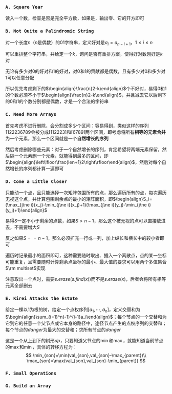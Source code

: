 ### `A. Square Year`

读入一个数，检查是否是完全平方数，如果是，输出零、它的开方即可

### `B. Not Quite a Palindromic String`

对一个长度$n$（$n$是偶数）的$01$字符串，定义好对是$a_i=a_{n-i+1}$，$1\le i\le n$

可以重排整个字符串，并给定一个$k$，询问是否有重排方案，使得好对数刚好是$k$对

无论有多少对$0$的好对和$1$的好对，对$0$和$1$的贡献都是偶数，且有多少对$0$和多少对$1$可以任意分配

所以优先考虑剩下的$\begin{align}\frac{n}2-k\end{align}$个不好对，易得$0$和$1$的个数必须不小于$\begin{align}\frac{n}2-k\end{align}$，并且减去它以后剩下的$0$和$1$的个数分别都是偶数，才是一个合法的字符串

### `C. Need More Arrays`

首先考虑不进行删除，会分割成多少个区间：容易得到，类似这样的序列$1122236789$会被分成$[112223]$和$[6789]$两个区间，即考虑将所有**相等的元素合并**为一个元素，那么一个区间就是一个**自然增长的序列**

然后考虑删除哪些元素：对于一个自然增长的序列，肯定希望将两端元素保留，然后隔一个元素删一个元素，就能得到最多的区间，即$\begin{align}\left\lfloor\frac{len+1}2\right\rfloor\end{align}$，然后对每个自然增长的序列都计算一遍即可

### `D. Come a Little Closer`

只能动一个点，且只能选择一次矩阵包围所有的点，那么遍历所有的点，每次遍历无视这个点，并计算包围剩余点的最小的矩阵面积，即$\begin{align}S_i=(\max_{j\ne i}(x_j)-\min_{j\ne i}(x_j)+1)(\max_{j\ne i}(y_j)-\min_{j\ne i}(y_j)+1)\end{align}$

易得$S$一定不小于剩余的点数，如果$S>n-1$，那么这个被无视的点可以直接放进去，不需要增大$S$

反之如果$S==n-1$，那么必须扩充一行或一列，加上纵长和横长中的较小者即可

遍历时记录最小的面积即可，这种需要随时取出、插入一个离散点，点的某一坐标可能重复，且需要随时计算剩余点坐标的最小、最大值的要求可以用两个多值集合$\rm multiset$实现

注意取出一个点时，需要$s.erase(s.find(x))$而不是$s.erase(x)$，后者会将所有相等元素全部删去

### `E. Kirei Attacks the Estate`

给定一棵以$1$为根的树，给定一个点权序列$[a_1,\cdots,a_n]$，定义交替和为$\begin{align}\sum_{i=1}^n(-1)^{i-1}a_i\end{align}$；每个节点的一个交替和为它到它的任意一个父节点或它本身的路径中，途径节点产生的点权序列的交替和；每个节点的$danger$为最大的交替和；求所有节点的$danger$

这是一个从上到下的树形$dp$，只要知道父节点的$\min$和$\max$，就能知道当前节点的$\max$和$\min$，具体的转移方程为：
$$
\min_{son}=\min(val_{son},val_{son}-\max_{parent})\\
\max_{son}=\max(val_{son},val_{son}-\min_{parent})
$$

### `F. Small Operations`



### `G. Build an Array`